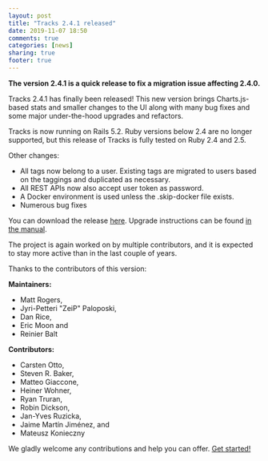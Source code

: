 ```yaml
---
layout: post
title: "Tracks 2.4.1 released"
date: 2019-11-07 18:50
comments: true
categories: [news]
sharing: true
footer: true
---
```

**The version 2.4.1 is a quick release to fix a migration issue affecting 2.4.0.**

Tracks 2.4.1 has finally been released! This new version brings
Charts.js-based stats and smaller changes to the UI along with many
bug fixes and some major under-the-hood upgrades and refactors.

Tracks is now running on Rails 5.2. Ruby versions below 2.4 are no
longer supported, but this release of Tracks is fully tested on Ruby
2.4 and 2.5.

Other changes:
* All tags now belong to a user. Existing tags are migrated to users
  based on the taggings and duplicated as necessary.
* All REST APIs now also accept user token as password.
* A Docker environment is used unless the .skip-docker file exists.
* Numerous bug fixes

You can download the release [here](https://github.com/TracksApp/tracks/archive/v2.4.1.zip).
Upgrade instructions can be found [in the manual](https://github.com/TracksApp/tracks/blob/v2.4.1/doc/upgrading.md).

The project is again worked on by multiple contributors, and it is
expected to stay more active than in the last couple of years.

Thanks to the contributors of this version:

**Maintainers:**
* Matt Rogers,
* Jyri-Petteri "ZeiP" Paloposki,
* Dan Rice,
* Eric Moon and
* Reinier Balt

**Contributors:**
* Carsten Otto,
* Steven R. Baker,
* Matteo Giaccone,
* Heiner Wohner,
* Ryan Truran,
* Robin Dickson,
* Jan-Yves Ruzicka,
* Jaime Martín Jiménez, and
* Mateusz Konieczny

We gladly welcome any contributions and help you can offer. [Get started!](/contribute)
